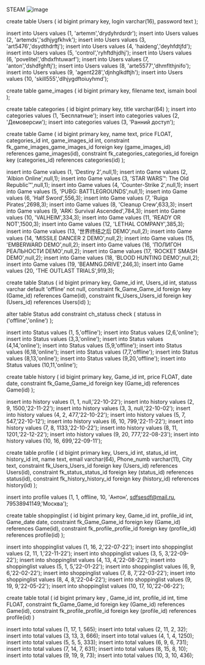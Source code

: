 
STEAM
![image](https://github.com/david371k/7.09.23/assets/144510921/6b91d568-98d4-445f-986a-d3d907af6c48)




create table Users ( 
	id bigint primary key, 
	login varchar(16), 
	password text 
);

insert into Users values (1, 'artemm','drydyhrdsrdr'); 
insert into Users values (2, 'artemds','sdhjygfkhvk'); 
insert into Users values (3, 'art5476','dsydthdrftj'); 
insert into Users values (4, 'haideng','deyhfdtjfd'); 
insert into Users values (5, 'control','ryhftdhjdhj'); 
insert into Users values (6, 'povelitel','dhdxfhtuwarf'); 
insert into Users values (7, 'anton','dshdfghftj'); 
insert into Users values (8, 'arte5577','dhmflthjnifo'); 
insert into Users values (9, 'agent228','djnhglkdftjh'); 
insert into Users values (10, 'skill555','dlhjygdftoiuyhmd');

create table game_images ( 
	id bigint primary key, 
	filename text, 
	ismain bool 
);

create table categories ( 
	id bigint primary key,
	title varchar(64) 
); 
insert into categories values (1, 'Бесплатные'); 
insert into categories values (2, 'Демоверсии'); 
insert into categories values (3, 'Ранний доступ');

create table Game ( 
	id bigint primary key, 
	name text, 
	price FLOAT, 
	categories_id int, 
	game_images_id int, 
constraint fk_game_images_game_images_id foreign key (game_images_id) references game_images(id), 
constraint fk_categories_categories_id foreign key (categories_id) references categories(id) );

insert into Game values (1, 'Destiny 2',null,1);
insert into Game values (2, 'Albion Online',null,1); 
insert into Game values (3, 'STAR WARS™: The Old Republic™',null,1); 
insert into Game values (4, 'Counter-Strike 2',null,1); 
insert into Game values (5, 'PUBG: BATTLEGROUNDS',null,1); 
insert into Game values (6, 'Half Sword',556,3); 
insert into Game values (7, 'Ruiga Pirates',2698,3); 
insert into Game values (8, 'Cleanup Crew',633,3); 
insert into Game values (9, 'ARK: Survival Ascended',784,3); 
insert into Game values (10, 'VALHEIM',334,3);
insert into Game values (11, 'READY OR NOT',1500,3); 
insert into Game values (12, 'LETHAL COMPANY',385,3); 
insert into Game values (13, '世界终结之后 DEMO',null,2); 
insert into Game values (14, 'MISSILE DANCER 2 DEMO',null,2); 
insert into Game values (15, 'EMBERWARD DEMO',null,2); 
insert into Game values (16, 'ПОЛИГОН РЕАЛЬНОСТИ DEMO',null,2); 
insert into Game values (17, 'ROCKET SMASH DEMO',null,2); 
insert into Game values (18, 'BLOOD HUNTING DEMO',null,2); 
insert into Game values (19, 'BEAMNG.DRIVE',246,3); 
insert into Game values (20, 'THE OUTLAST TRIALS',919,3);

create table Status 
( 
	id bigint primary key, 
	Game_id int, 
	Users_id int, 
	statuss varchar default 'offline' not null,
constraint fk_Game_Game_id foreign key (Game_id) references Game(id), 
constraint fk_Users_Users_id foreign key (Users_id) references Users(id) 
);

alter table Status add constraint ch_statuss check ( statuss in ('offline','online') 
);

insert into Status  values (1, 5,'offline'); 
insert into Status  values (2,6,'online'); 
insert into Status  values (3,3,'online'); 
insert into Status  values (4,14,'online'); 
insert into Status  values (5,9,'offline'); 
insert into Status  values (6,18,'online'); 
insert into Status  values (7,7,'offline'); 
insert into Status values (8,13,'online'); 
insert into Status  values (9,20,'offline');
insert into Status  values (10,11,'online'); 




create table history 
( 
	id bigint primary key, 
	Game_id int, 
	price FLOAT, 
	date date, 
	constraint fk_Game_Game_id foreign key (Game_id) references Game(id) );
	
insert into history values (1, 1, null,'22-10-22'); 
insert into history values (2, 9, 1500,'22-11-22'); 
insert into history values (3, 3, null,'22-10-02'); 
insert into history values (4, 2, 477,'22-10-22'); 
insert into history values (5, 7, 547,'22-10-12'); 
insert into history values (6, 10, 799,'22-11-22'); 
insert into history values (7, 8, 1133,'22-10-22'); 
insert into history values (8, 11, 1201,'22-12-22');
insert into history values (9, 20, 777,'22-08-23');
insert into history values (10, 16, 699,'22-09-11');


create table profile 
( 
 id bigint primary key, 
 Users_id int, 
 status_id int, 
 history_id int,
 name text,
 email varchar(64),
 Phone_numb varchar(11), 
 City text, 
 constraint fk_Users_Users_id foreign key (Users_id) references Users(id), 
 constraint fk_status_status_id foreign key (status_id) references status(id),
 constraint fk_history_history_id foreign key (history_id) references history(id) 
); 


insert into profile  values (1, 1, offline, 10, 'Антон', sdfsesdf@mail.ru, 79538941149,'Москва'); 

create table shoppinglist 
( 
	id bigint primary key, 
	Game_id int, 
 	profile_id int, 
	Game_date date, 
	constraint fk_Game_Game_id foreign key (Game_id) references Game(id), 
	constraint fk_profile_profile_id foreign key (profile_id) references profile(id) );

 insert into shoppinglist  values (1, 16, 2,'22-07-22'); 
 insert into shoppinglist  values (2, 11, 1,'22-11-22'); 
 insert into shoppinglist  values (3, 5, 3,'22-09-22'); 
 insert into shoppinglist  values (4, 13, 4,'22-08-22'); 
 insert into shoppinglist  values (5, 1, 5,'22-01-22'); 
 insert into shoppinglist  values (6, 9, 6,'22-02-22'); 
 insert into shoppinglist  values (7, 8, 7,'22-03-22'); 
 insert into shoppinglist  values (8, 4, 8,'22-04-22'); 
 insert into shoppinglist  values (9, 19, 9,'22-05-22'); 
 insert into shoppinglist values (10, 17, 10,'22-06-22'); 
 

create table total
( 
	id bigint primary key ,
	Game_id int, 
	profile_id int, 
	time FLOAT, 
	constraint fk_Game_Game_id foreign key (Game_id) references Game(id),
	constraint fk_profile_profile_id foreign key (profile_id) references profile(id) )


 insert into total  values (1, 17, 1, 565); 
 insert into total  values (2, 11, 2, 32); 
 insert into total  values (3, 13, 3, 666); 
 insert into total  values (4, 1, 4, 1250); 
 insert into total  values (5, 5, 5, 333); 
 insert into total  values (6, 9, 6, 731); 
 insert into total  values (7, 14, 7, 631); 
 insert into total  values (8, 15, 8, 10); 
 insert into total  values (9, 19, 9, 73); 
 insert into total values (10, 3, 10, 436); 
 


